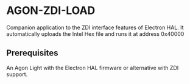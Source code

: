 # AGON-ZDI-LOAD
Companion application to the ZDI interface features of Electron HAL.
It automatically uploads the Intel Hex file and runs it at address 0x40000
## Prerequisites
An Agon Light with the Electron HAL firmware or alternative with ZDI support.